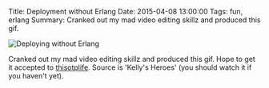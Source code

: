 Title: Deployment without Erlang
Date: 2015-04-08 13:00:00
Tags: fun, erlang
Summary: Cranked out my mad video editing skillz and produced this gif.


![Deploying without Erlang](//i.imgur.com/K6jfd7X.gif)

Cranked out my mad video editing skillz and produced this gif. Hope to get it accepted to [thisotplife]. Source is 'Kelly's Heroes' (you should watch it if you haven't yet).


[thisotplife]: http://thisotplife.tumblr.com/ "This OTP Life"
